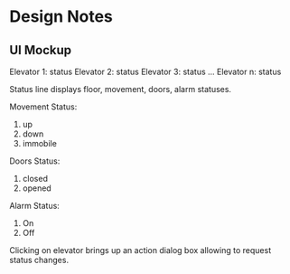 # Design Notes

## UI Mockup

Elevator 1: status
Elevator 2: status
Elevator 3: status
...
Elevator n: status

Status line displays floor, movement, doors, alarm statuses.

Movement Status:
1. up
2. down
3. immobile

Doors Status:
1. closed
2. opened

Alarm Status:
1. On
2. Off

Clicking on elevator brings up an action dialog box allowing to request status changes.

